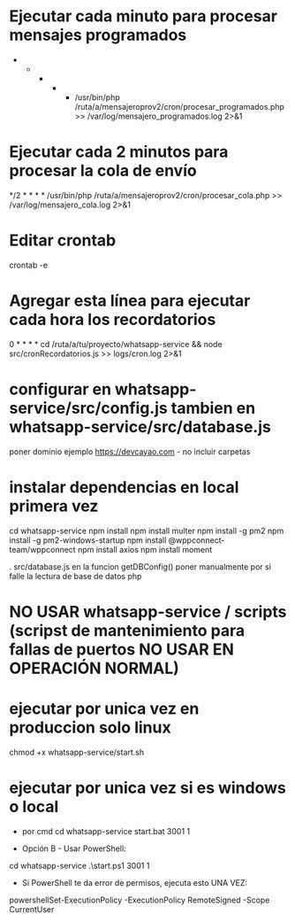 # Ejecutar cada minuto para procesar mensajes programados
* * * * * /usr/bin/php /ruta/a/mensajeroprov2/cron/procesar_programados.php >> /var/log/mensajero_programados.log 2>&1

# Ejecutar cada 2 minutos para procesar la cola de envío
*/2 * * * * /usr/bin/php /ruta/a/mensajeroprov2/cron/procesar_cola.php >> /var/log/mensajero_cola.log 2>&1

# Editar crontab
crontab -e

# Agregar esta línea para ejecutar cada hora los recordatorios
0 * * * * cd /ruta/a/tu/proyecto/whatsapp-service && node src/cronRecordatorios.js >> logs/cron.log 2>&1

# configurar en whatsapp-service/src/config.js tambien en whatsapp-service/src/database.js
poner dominio ejemplo https://devcayao.com - no incluir carpetas

# instalar dependencias en local primera vez
cd whatsapp-service
npm install 
npm install multer
npm install -g pm2
npm install -g pm2-windows-startup
npm install @wppconnect-team/wppconnect
npm install axios
npm install moment

. src/database.js en la funcion getDBConfig() poner manualmente por si falle la lectura de base de datos php

# NO USAR whatsapp-service / scripts (scripst de mantenimiento para fallas de puertos NO USAR EN OPERACIÓN NORMAL)
# ejecutar por unica vez en produccion solo linux
chmod +x whatsapp-service/start.sh
# ejecutar por unica vez si es windows o local
- por cmd
cd whatsapp-service
start.bat 3001 1

- Opción B - Usar PowerShell:

cd whatsapp-service
.\start.ps1 3001 1

- Si PowerShell te da error de permisos, ejecuta esto UNA VEZ:

powershellSet-ExecutionPolicy -ExecutionPolicy RemoteSigned -Scope CurrentUser
